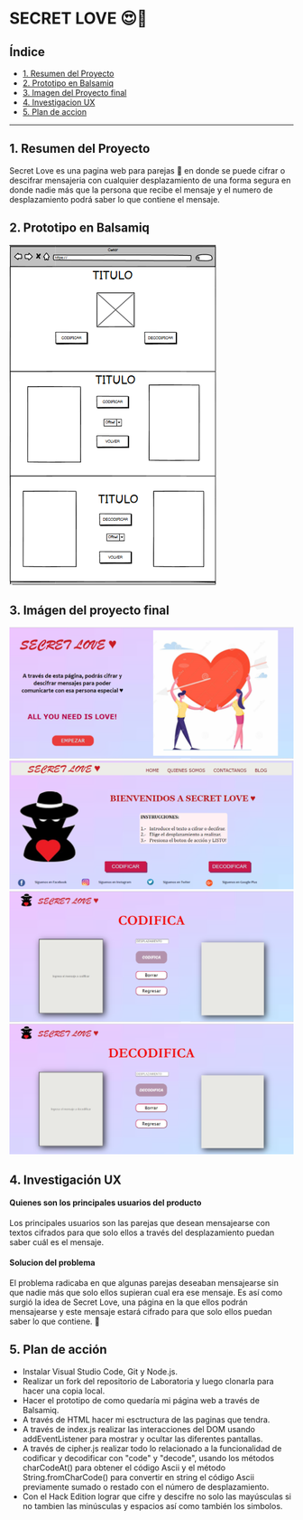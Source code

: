 # SECRET LOVE 😍💋

## Índice

* [1. Resumen del Proyecto](#1-resumen-del-proyecto)
* [2. Prototipo en Balsamiq](#2-prototipo-en-balsamiq)
* [3. Imagen del Proyecto final](#3-imagen-del-proyecto-final)
* [4. Investigacion UX](#4-investigacion-ux)
* [5. Plan de accion](#5-plan-de-accion)

***

## 1. Resumen del Proyecto

Secret Love es una pagina web para parejas 💑 en donde se puede cifrar o descifrar mensajeria con cualquier desplazamiento de una forma segura en donde nadie más que la persona que recibe el mensaje y el numero de desplazamiento podrá saber lo que contiene el mensaje.

## 2. Prototipo en Balsamiq
![](images/Prototipo.PNG)
## 3. Imágen del proyecto final
![](images/Proyecto1.PNG)
![](images/Proyecto2.PNG)
![](images/Proyecto3.PNG)
![](images/Proyecto4.PNG)
## 4. Investigación UX

#### Quienes son los principales usuarios del producto
Los principales usuarios son las parejas que desean mensajearse con textos cifrados para que solo ellos a través del desplazamiento puedan saber cuál es el mensaje.

#### Solucion del problema
El problema radicaba en que algunas parejas deseaban mensajearse sin que nadie más que solo ellos supieran cual era ese mensaje. Es así como surgió la idea de Secret Love, una página en la que ellos podrán mensajearse y este mensaje estará cifrado para que solo ellos puedan saber lo que contiene. 🥰

## 5. Plan de acción

* Instalar Visual Studio Code, Git y Node.js.
* Realizar un fork del repositorio de Laboratoria y luego clonarla para hacer una copia local.
* Hacer el prototipo de como quedaría mi página web a través de Balsamiq.
* A través de HTML hacer mi esctructura de las paginas que tendra.
* A través de index.js realizar las interacciones del DOM usando addEventListener para mostrar y ocultar las diferentes pantallas.
* A través de cipher.js realizar todo lo relacionado a la funcionalidad de codificar y decodificar con "code" y "decode", usando los métodos charCodeAt() para obtener el código Ascii y el método String.fromCharCode() para convertir en string el código Ascii previamente sumado o restado con el número de desplazamiento.
* Con el Hack Edition lograr que cifre y descifre no solo las mayúsculas si no tambien las minúsculas y espacios así como también los simbolos.
